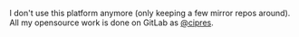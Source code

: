 I don't use this platform anymore (only keeping a few mirror repos around). All my opensource work is done on GitLab as [@cipres](https://gitlab.com/cipres).

